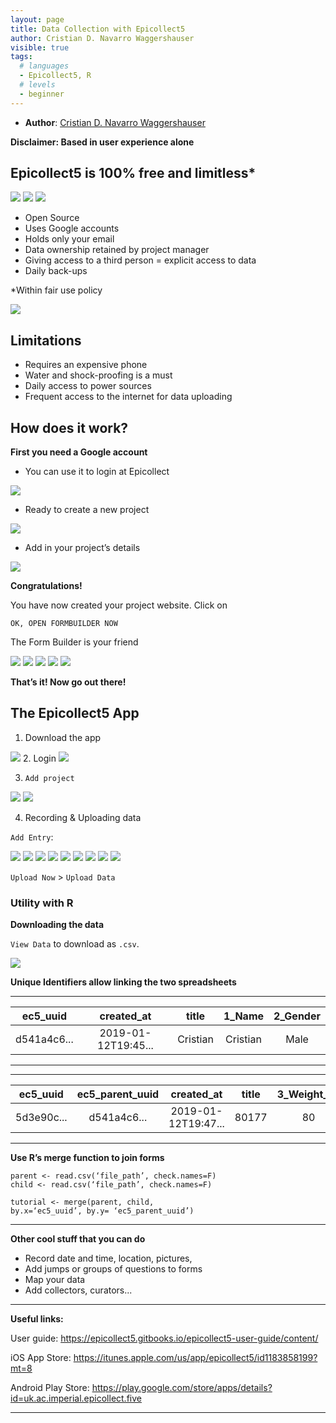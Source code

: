 ```yaml
---
layout: page
title: Data Collection with Epicollect5
author: Cristian D. Navarro Waggershauser
visible: true
tags:
  # languages
  - Epicollect5, R
  # levels
  - beginner
---
```

<!-- change visible to true if you want it on the site -->

 - **Author**: [Cristian D. Navarro Waggershauser](https://twitter.com/CWaggershauser)


**Disclaimer: Based in user experience alone**


## Epicollect5 is 100% free and limitless*
<img src="../images/image--000.jpg" style="max-width:100%;"> 
<img src="../images/image--004.jpg" style="max-width:20%;"> <img src="../images/image--006.jpg" style="max-width:20%;">


- Open Source
- Uses Google accounts
- Holds only your email
- Data ownership retained by project manager
- Giving access to a third person = explicit access to data
- Daily back-ups

*Within fair use policy

<img src="../images/image--007.jpg" style="max-width:100%;">


## Limitations

- Requires an expensive phone
- Water and shock-proofing is a must
- Daily access to power sources
- Frequent access to the internet for data uploading


## How does it work?

**First you need a Google account**

- You can use it to login at Epicollect

<img src="../images/image--012.jpg" style="max-width:100%;">

- Ready to create a new project

<img src="../images/image--013.jpg" style="max-width:100%;">

- Add in your project’s details

<img src="../images/image--014.jpg" style="max-width:100%;">


**Congratulations!**

You have now created your project website. Click on 

```
OK, OPEN FORMBUILDER NOW
```

The Form Builder is your friend

<img src="../images/image--016.jpg" style="max-width:100%;">

<img src="../images/image--017.jpg" style="max-width:100%;">

<img src="../images/image--018.jpg" style="max-width:50%;">

<img src="../images/image--019.jpg" style="max-width:100%;">

<img src="../images/image--020.jpg" style="max-width:50%;">

**That’s it! Now go out there!**

## The Epicollect5 App

1. Download the app 

<img src="../images/image--024.jpg" style="max-width:100%;">
2. Login

<img src="../images/image--025.jpg" style="max-width:100%;">

3. `Add project`

<img src="../images/image--027.jpg" style="max-width:50%;">

<img src="../images/image--028.jpg" style="max-width:50%;">


4. Recording & Uploading data

`Add Entry`:

<img src="../images/image--030.jpg" style="max-width:50%;">

<img src="../images/image--031.jpg" style="max-width:50%;">

<img src="../images/image--032.jpg" style="max-width:50%;">

<img src="../images/image--033.jpg" style="max-width:50%;">

<img src="../images/image--034.jpg" style="max-width:50%;">

<img src="../images/image--035.jpg" style="max-width:50%;">

<img src="../images/image--036.jpg" style="max-width:50%;">

<img src="../images/image--037.jpg" style="max-width:50%;">

<img src="../images/image--038.jpg" style="max-width:50%;">

`Upload Now` > `Upload Data`


### Utility with R

**Downloading the data**

`View Data` to download as `.csv`.

<img src="../images/image--044.jpg" style="max-width:100%;">

**Unique Identifiers allow linking the two spreadsheets**

---
ec5_uuid | created_at | title | 1_Name | 2_Gender |
:-------:|:----------:|:----------:|:----------:|:----------:|
d541a4c6...| 2019-01-12T19:45...|Cristian|Cristian|Male
---

---
ec5_uuid | ec5_parent_uuid |created_at | title | 3_Weight_kg | 4_Height_cm |
:-------:|:----------:|:----------:|:----------:|:----------:|:----------:|
5d3e90c...| d541a4c6...|2019-01-12T19:47...|80177|80|177
---

**Use R’s merge function to join forms**

```
parent <- read.csv(‘file_path’, check.names=F)
child <- read.csv(‘file_path’, check.names=F)

tutorial <- merge(parent, child,
by.x=‘ec5_uuid’, by.y= ‘ec5_parent_uuid’)
```

--- 

**Other cool stuff that you can do**

- Record date and time, location, pictures,
- Add jumps or groups of questions to forms
- Map your data
- Add collectors, curators...

---
**Useful links:**

User guide: https://epicollect5.gitbooks.io/epicollect5-user-guide/content/

iOS App Store: https://itunes.apple.com/us/app/epicollect5/id1183858199?mt=8

Android Play Store: https://play.google.com/store/apps/details?id=uk.ac.imperial.epicollect.five


---

